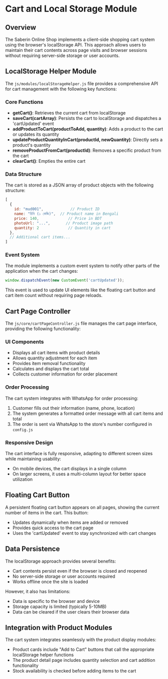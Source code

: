 # Cart and Local Storage Module

## Overview

The Saberin Online Shop implements a client-side shopping cart system using the browser's localStorage API. This approach allows users to maintain their cart contents across page visits and browser sessions without requiring server-side storage or user accounts.

## LocalStorage Helper Module

The `js/modules/localStorageHelper.js` file provides a comprehensive API for cart management with the following key functions:

### Core Functions

- **getCart()**: Retrieves the current cart from localStorage
- **saveCart(cartArray)**: Persists the cart to localStorage and dispatches a 'cartUpdated' event
- **addProductToCart(productToAdd, quantity)**: Adds a product to the cart or updates its quantity
- **updateProductQuantityInCart(productId, newQuantity)**: Directly sets a product's quantity
- **removeProductFromCart(productId)**: Removes a specific product from the cart
- **clearCart()**: Empties the entire cart

### Data Structure

The cart is stored as a JSON array of product objects with the following structure:

```javascript
[
  {
    id: "mud001",            // Product ID
    name: "চিনি (১ কেজি)",  // Product name in Bengali
    price: 140,             // Price in BDT
    photoUrl: "...",       // Product image path
    quantity: 2             // Quantity in cart
  },
  // Additional cart items...
]
```

### Event System

The module implements a custom event system to notify other parts of the application when the cart changes:

```javascript
window.dispatchEvent(new CustomEvent('cartUpdated'));
```

This event is used to update UI elements like the floating cart button and cart item count without requiring page reloads.

## Cart Page Controller

The `js/core/cartPageController.js` file manages the cart page interface, providing the following functionality:

### UI Components

- Displays all cart items with product details
- Allows quantity adjustment for each item
- Provides item removal functionality
- Calculates and displays the cart total
- Collects customer information for order placement

### Order Processing

The cart system integrates with WhatsApp for order processing:

1. Customer fills out their information (name, phone, location)
2. The system generates a formatted order message with all cart items and total
3. The order is sent via WhatsApp to the store's number configured in `config.js`

### Responsive Design

The cart interface is fully responsive, adapting to different screen sizes while maintaining usability:

- On mobile devices, the cart displays in a single column
- On larger screens, it uses a multi-column layout for better space utilization

## Floating Cart Button

A persistent floating cart button appears on all pages, showing the current number of items in the cart. This button:

- Updates dynamically when items are added or removed
- Provides quick access to the cart page
- Uses the 'cartUpdated' event to stay synchronized with cart changes

## Data Persistence

The localStorage approach provides several benefits:

- Cart contents persist even if the browser is closed and reopened
- No server-side storage or user accounts required
- Works offline once the site is loaded

However, it also has limitations:

- Data is specific to the browser and device
- Storage capacity is limited (typically 5-10MB)
- Data can be cleared if the user clears their browser data

## Integration with Product Modules

The cart system integrates seamlessly with the product display modules:

- Product cards include "Add to Cart" buttons that call the appropriate localStorage helper functions
- The product detail page includes quantity selection and cart addition functionality
- Stock availability is checked before adding items to the cart